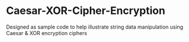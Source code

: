 # Caesar-XOR-Cipher-Encryption
Designed as sample code to help illustrate string data manipulation using Caesar &amp; XOR encryption ciphers 
